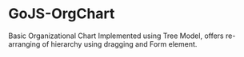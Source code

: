 # GoJS-OrgChart
Basic Organizational Chart Implemented using Tree Model, offers re-arranging of hierarchy using dragging and Form element.
